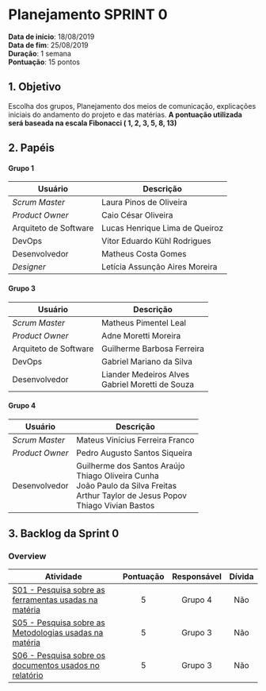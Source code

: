 # Planejamento SPRINT 0

**Data de início**: 18/08/2019 <br/>
**Data de fim**: 25/08/2019 <br/>
**Duração**: 1 semana <br/>
**Pontuação**: 15 pontos

## 1. Objetivo

Escolha dos grupos, Planejamento dos meios de comunicação, explicações iniciais do andamento do projeto e das matérias. **A pontuação utilizada será baseada na escala Fibonacci ( 1, 2, 3, 5, 8, 13)**


## 2. Papéis 

#### Grupo 1
**Usuário** | **Descrição**
--- | ---
_Scrum Master_ | Laura Pinos de Oliveira
_Product Owner_ | Caio César Oliveira
Arquiteto de Software | Lucas Henrique Lima de Queiroz
DevOps | Vitor Eduardo Kühl Rodrigues
Desenvolvedor | Matheus Costa Gomes
_Designer_ | Letícia Assunção Aires Moreira

#### Grupo 3
**Usuário** | **Descrição**
--- | ---
_Scrum Master_ | Matheus Pimentel Leal
_Product Owner_ | Adne Moretti Moreira
Arquiteto de Software | Guilherme Barbosa Ferreira
DevOps | Gabriel Mariano da Silva
Desenvolvedor | Liander Medeiros Alves <br />Gabriel Moretti de Souza

#### Grupo 4
**Usuário** | **Descrição**
--- | ---
_Scrum Master_ | Mateus Vinícius Ferreira Franco
_Product Owner_ | Pedro Augusto Santos Siqueira
Desenvolvedor | Guilherme dos Santos Araújo <br  /> Thiago Oliveira Cunha <br  /> João Paulo da Silva Freitas <br  /> Arthur Taylor de Jesus Popov <br  /> Thiago Vivian Bastos


## 3. Backlog da Sprint 0

### Overview
| Atividade | Pontuação | Responsável | Dívida |
| -------- | :----: | :----: | :----: |
| [S01 - Pesquisa sobre as ferramentas usadas na matéria ](https://github.com/fga-eps-mds/Projeto01/issues/1) | 5 | Grupo 4 |Não|
| [S05 - Pesquisa sobre as Metodologias usadas na matéria](https://github.com/fga-eps-mds/Projeto01/issues/5) | 5 | Grupo 3 |Não|
| [S06 - Pesquisa sobre os documentos usados no relatório ](https://github.com/fga-eps-mds/Projeto01/issues/6) | 5 | Grupo 3 |Não|



